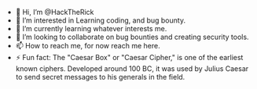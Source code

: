 - 👋 Hi, I’m @HackTheRick 
- 👀 I’m interested in Learning coding, and bug bounty.
- 🌱 I’m currently learning whatever interests me.
- 💞️ I’m looking to collaborate on bug bounties and creating security tools.
- 📫 How to reach me, for now reach me here.
- ⚡ Fun fact: The "Caesar Box" or "Caesar Cipher," is one of the earliest known ciphers. Developed around 100 BC, it was used by Julius Caesar to send secret messages to his generals in the field.

<!---
HackTheRick/HackTheRick is a ✨ special ✨ repository because its `README.md` (this file) appears on your GitHub profile.
You can click the Preview link to take a look at your changes.
--->
